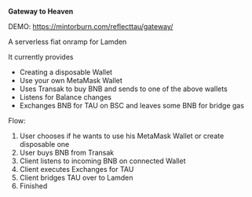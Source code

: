 **Gateway to Heaven**

DEMO: https://mintorburn.com/reflecttau/gateway/

A serverless fiat onramp for Lamden

It currently provides
- Creating a disposable Wallet
- Use your own MetaMask Wallet
- Uses Transak to buy BNB and sends to one of the above wallets
- Listens for Balance changes
- Exchanges BNB for TAU on BSC and leaves some BNB for bridge gas

Flow:
1. User chooses if he wants to use his MetaMask Wallet or create disposable one
2. User buys BNB from Transak
3. Client listens to incoming BNB on connected Wallet
4. Client executes Exchanges for TAU
5. Client bridges TAU over to Lamden
6. Finished